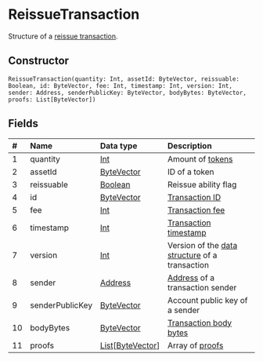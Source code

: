 # ReissueTransaction

Structure of a [reissue transaction](/blockchain/transaction-type/reissue-transaction.md).

## Constructor

``` ride
ReissueTransaction(quantity: Int, assetId: ByteVector, reissuable: Boolean, id: ByteVector, fee: Int, timestamp: Int, version: Int, sender: Address, senderPublicKey: ByteVector, bodyBytes: ByteVector, proofs: List[ByteVector])
```

## Fields

| # | Name | Data type | Description |
| :--- | :--- | :--- | :--- |
| 1 | quantity | [Int](/ride/data-types/int.md) | Amount of [tokens](/blockchain/token.md) |
| 2 | assetId | [ByteVector](/ride/data-types/byte-vector.md) | ID of a token |
| 3 | reissuable | [Boolean](/ride/data-types/boolean.md) | Reissue ability flag |
| 4 | id | [ByteVector](/ride/data-types/byte-vector.md) | [Transaction ID](/blockchain/transaction/transaction-id.md) |
| 5 | fee | [Int](/ride/data-types/int.md) | [Transaction fee](/blockchain/transaction-fee.md) |
| 6 | timestamp | [Int](/ride/data-types/int.md) | [Transaction timestamp](/blockchain/transaction/transaction-timestamp.md) |
| 7 | version | [Int](/ride/data-types/int.md) | Version of the [data structure](/blockchain/binary-format/transaction-binary-format.md) of a transaction |
| 8 | sender | [Address](/ride/structures/common-structures/address.md) | [Address](/blockchain/address.md) of a transaction sender |
| 9 | senderPublicKey | [ByteVector](/ride/data-types/byte-vector.md) | Account public key of a sender |
| 10 | bodyBytes | [ByteVector](/ride/data-types/byte-vector.md) | [Transaction body bytes](/blockchain/transaction/transaction-body-bytes.md) |
| 11 | proofs | [List](/ride/data-types/list.md)[[ByteVector](/ride/data-types/byte-vector.md)] | Array of [proofs](/blockchain/transaction-proof.md) |

